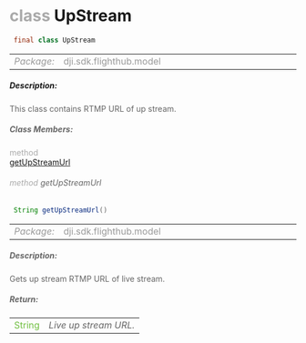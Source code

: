 <div class="article"><h1 ><font color="#AAA">class </font>UpStream</h1></div>

~~~java
 final class UpStream 
~~~

<html><table class="table-supportedby"><tr valign="top"><td width=15%><font color="#999"><i>Package:</i></td><td width=85%><font color="#999">dji.sdk.flighthub.model</td></tr></table></html>



##### Description:



<font color="#666">This class contains RTMP URL of up stream.



##### Class Members:

<div class="api-row" id="djiflighthubmanager_djiflighthubupstream_rtmpurl"><div class="api-col left"></div><div class="api-col middle" style="color:#AAA">method</div><div class="api-col right"><a class="trigger" href="#djiflighthubmanager_djiflighthubupstream_rtmpurl_inline">getUpStreamUrl</a></div></div><div class="inline-doc" id="djiflighthubmanager_djiflighthubupstream_rtmpurl_inline"

><div class="article"><h6 ><font color="#AAA">method </font>getUpStreamUrl</h6></div>

~~~java
 String getUpStreamUrl() 
~~~

<html><table class="table-supportedby"><tr valign="top"><td width=15%><font color="#999"><i>Package:</i></td><td width=85%><font color="#999">dji.sdk.flighthub.model</td></tr></table></html>



##### Description:



<font color="#666">Gets up stream RTMP URL of live stream.



##### Return:

<html><table class="table-inline-parameters"><tr valign="top"><td><font color="#70BF41">String</td><td><font color="#666"><i>Live up stream URL.</i></td></tr></table></html></div>


